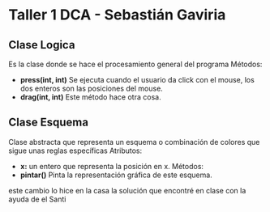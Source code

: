 ﻿# Taller 1 DCA - Sebastián Gaviria

## Clase Logica
Es la clase donde se hace el procesamiento general del programa
Métodos:
- **press(int, int)** Se ejecuta cuando el usuario da click con el mouse, los dos enteros son las posiciones del mouse.
- **drag(int, int)** Este método hace otra cosa.

## Clase Esquema
Clase abstracta que representa un esquema o combinación de colores que sigue unas reglas específicas
Atributos:
- **x:** un entero que representa la posición en x.
Métodos:
- **pintar()** Pinta la representación gráfica de este esquema.



este cambio lo hice en la casa
la solución que encontré en clase con la ayuda de el Santi
